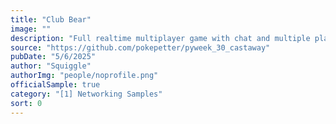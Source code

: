 ```yaml
---
title: "Club Bear"
image: ""
description: "Full realtime multiplayer game with chat and multiple players."
source: "https://github.com/pokepetter/pyweek_30_castaway"
pubDate: "5/6/2025"
author: "Squiggle"
authorImg: "people/noprofile.png"
officialSample: true
category: "[1] Networking Samples"
sort: 0
---
```

